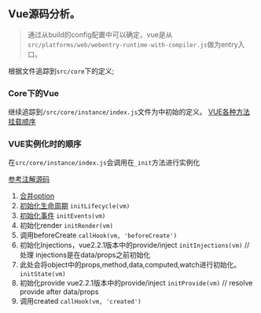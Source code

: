 ## Vue源码分析。
> 通过从build的config配置中可以确定，vue是从`src/platforms/web/webentry-runtime-with-compiler.js`做为entry入口。

根据文件追踪到`src/core`下的定义;

### Core下的Vue
继续追踪到`/src/core/instance/index.js`文件为中初始的定义。
[VUE各种方法挂载顺序](/VueCore/core/instance/index.js)

### VUE实例化时的顺序
在`src/core/instance/index.js`会调用在`_init`方法进行实例化

[参考注解源码](/VueCore/core/instance/init.js)
1. [合并option](/Vue/mergeOptions.md)
2. [初始化生命周期](Vue/initLifecycle.md)
`initLifecycle(vm)`
3. [初始化事件](Vue/initEvents.md)
`initEvents(vm)`
4. 初始化render
`initRender(vm)`
5. 调用beforeCreate
`callHook(vm, 'beforeCreate')`
6. 初始化Injections，vue2.2.1版本中的provide/inject
`initInjections(vm)` // 处理 injections是在data/props之前初始化
7. 此处会将object中的props,method,data,computed,watch进行初始化。
`initState(vm)`
8. 初始化provide vue2.2.1版本中的provide/inject
`initProvide(vm)` // resolve provide after data/props
9. 调用created
`callHook(vm, 'created')`


